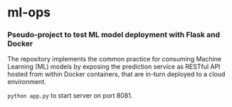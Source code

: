 # ml-ops

### Pseudo-project to test ML model deployment with Flask and Docker

The repository implements the common practice for consuming Machine Learning (ML) models by exposing the prediction service as RESTful API hosted from within Docker containers, that are in-turn deployed to a cloud environment.

`python app.py` to start server on port 8081.
